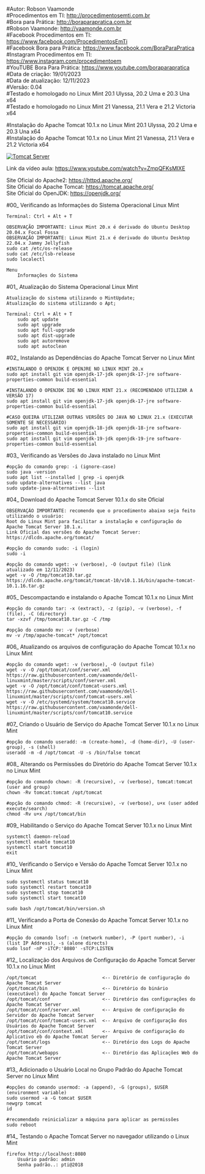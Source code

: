 #Autor: Robson Vaamonde<br>
#Procedimentos em TI: http://procedimentosemti.com.br<br>
#Bora para Prática: http://boraparapratica.com.br<br>
#Robson Vaamonde: http://vaamonde.com.br<br>
#Facebook Procedimentos em TI: https://www.facebook.com/ProcedimentosEmTi<br>
#Facebook Bora para Prática: https://www.facebook.com/BoraParaPratica<br>
#Instagram Procedimentos em TI: https://www.instagram.com/procedimentoem<br>
#YouTUBE Bora Para Prática: https://www.youtube.com/boraparapratica<br>
#Data de criação: 19/01/2023<br>
#Data de atualização: 12/11/2023<br>
#Versão: 0.04<br>
#Testado e homologado no Linux Mint 20.1 Ulyssa, 20.2 Uma e 20.3 Una x64<br>
#Testado e homologado no Linux Mint 21 Vanessa, 21.1 Vera e 21.2 Victoria x64

#Instalação do Apache Tomcat 10.1.x no Linux Mint 20.1 Ulyssa, 20.2 Uma e 20.3 Una x64<br>
#Instalação do Apache Tomcat 10.1.x no Linux Mint 21 Vanessa, 21.1 Vera e 21.2 Victoria x64

[![Tomcat Server](http://img.youtube.com/vi/ZmpQFKsMIXE/0.jpg)](https://www.youtube.com/watch?v=ZmpQFKsMIXE "Tomcat Server")

Link da vídeo aula: https://www.youtube.com/watch?v=ZmpQFKsMIXE

Site Oficial do Apache2: https://httpd.apache.org/<br>
Site Oficial do Apache Tomcat: https://tomcat.apache.org/<br>
Site Oficial do OpenJDK: https://openjdk.org/

#00_ Verificando as Informações do Sistema Operacional Linux Mint<br>

	Terminal: Ctrl + Alt + T

	OBSERVAÇÃO IMPORTANTE: Linux Mint 20.x é derivado do Ubuntu Desktop 20.04.x Focal Fossa 
	OBSERVAÇÃO IMPORTANTE: Linux Mint 21.x é derivado do Ubuntu Desktop 22.04.x Jammy Jellyfish
	sudo cat /etc/os-release
	sudo cat /etc/lsb-release
	sudo localectl

	Menu
		Informações do Sistema

#01_ Atualização do Sistema Operacional Linux Mint<br>

	Atualização do sistema utilizando o MintUpdate;
	Atualização do sistema utilizando o Apt;

	Terminal: Ctrl + Alt + T
		sudo apt update
		sudo apt upgrade
		sudo apt full-upgrade
		sudo apt dist-upgrade
		sudo apt autoremove
		sudo apt autoclean

#02_ Instalando as Dependências do Apache Tomcat Server no Linux Mint<br>

	#INSTALANDO O OPENJDK E OPENJRE NO LINUX MINT 20.x
	sudo apt install git vim openjdk-17-jdk openjdk-17-jre software-properties-common build-essential

	#INSTALANDO O OPENJDK IDE NO LINUX MINT 21.x (RECOMENDADO UTILIZAR A VERSÃO 17)
	sudo apt install git vim openjdk-17-jdk openjdk-17-jre software-properties-common build-essential

	#CASO QUEIRA UTILIZAR OUTRAS VERSÕES DO JAVA NO LINUX 21.x (EXECUTAR SOMENTE SE NECESSÁRIO)
	sudo apt install git vim openjdk-18-jdk openjdk-18-jre software-properties-common build-essential
	sudo apt install git vim openjdk-19-jdk openjdk-19-jre software-properties-common build-essential

#03_ Verificando as Versões do Java instalado no Linux Mint<br>

	#opção do comando grep: -i (ignore-case)
	sudo java -version
	sudo apt list --installed | grep -i openjdk
	sudo update-alternatives --list java
	sudo update-java-alternatives --list

#04_ Download do Apache Tomcat Server 10.1.x do site Oficial<br>

	OBSERVAÇÃO IMPORTANTE: recomendo que o procedimento abaixo seja feito utilizando o usuário: 
	Root do Linux Mint para facilitar a instalação e configuração do Apache Tomcat Server 10.1.x.
	Link Oficial das versões do Apache Tomcat Server: https://dlcdn.apache.org/tomcat/

	#opção do comando sudo: -i (login)
	sudo -i
	
	#opção do comando wget: -v (verbose), -O (output file) (link atualizado em 12/11/2023)
	wget -v -O /tmp/tomcat10.tar.gz https://dlcdn.apache.org/tomcat/tomcat-10/v10.1.16/bin/apache-tomcat-10.1.16.tar.gz

#05_ Descompactando e instalando o Apache Tomcat 10.1.x no Linux Mint<br>

	#opção do comando tar: -x (extract), -z (gzip), -v (verbose), -f (file), -C (directory)
	tar -xzvf /tmp/tomcat10.tar.gz -C /tmp
	
	#opção do comando mv: -v (verbose)
	mv -v /tmp/apache-tomcat* /opt/tomcat

#06_ Atualizando os arquivos de configuração do Apache Tomcat 10.1.x no Linux Mint<br>

	#opção do comando wget: -v (verbose), -O (output file)
	wget -v -O /opt/tomcat/conf/server.xml https://raw.githubusercontent.com/vaamonde/dell-linuxmint/master/scripts/conf/server.xml
	wget -v -O /opt/tomcat/conf/tomcat-users.xml https://raw.githubusercontent.com/vaamonde/dell-linuxmint/master/scripts/conf/tomcat-users.xml
	wget -v -O /etc/systemd/system/tomcat10.service https://raw.githubusercontent.com/vaamonde/dell-linuxmint/master/scripts/conf/tomcat10.service

#07_ Criando o Usuário de Serviço do Apache Tomcat Server 10.1.x no Linux Mint<br>

	#opção do comando useradd: -m (create-home), -d (home-dir), -U (user-group), -s (shell)
	useradd -m -d /opt/tomcat -U -s /bin/false tomcat

#08_ Alterando os Permissões do Diretório do Apache Tomcat Server 10.1.x no Linux Mint<br>

	#opção do comando chown: -R (recursive), -v (verbose), tomcat:tomcat (user and group)
	chown -Rv tomcat:tomcat /opt/tomcat

	#opção do comando chmod: -R (recursive), -v (verbose), u+x (user added execute/search)
	chmod -Rv u+x /opt/tomcat/bin

#09_ Habilitando o Serviço do Apache Tomcat Server 10.1.x no Linux Mint<br>

	systemctl daemon-reload
	systemctl enable tomcat10
	systemctl start tomcat10
	exit

#10_ Verificando o Serviço e Versão do Apache Tomcat Server 10.1.x no Linux Mint<br>

	sudo systemctl status tomcat10
	sudo systemctl restart tomcat10
	sudo systemctl stop tomcat10
	sudo systemctl start tomcat10

	sudo bash /opt/tomcat/bin/version.sh

#11_ Verificando a Porta de Conexão do Apache Tomcat Server 10.1.x no Linux Mint<br>

	#opção do comando lsof: -n (network number), -P (port number), -i (list IP Address), -s (alone directs)
	sudo lsof -nP -iTCP:'8080' -sTCP:LISTEN

#12_ Localização dos Arquivos de Configuração do Apache Tomcat Server 10.1.x no Linux Mint<br>

	/opt/tomcat                        <-- Diretório de configuração do Apache Tomcat Server
	/opt/tomcat/bin                    <-- Diretório do binário (executável) do Apache Tomcat Server
	/opt/tomcat/conf                   <-- Diretório das configurações do Apache Tomcat Server
	/opt/tomcat/conf/server.xml        <-- Arquivo de configuração do Servidor do Apache Tomcat Server
	/opt/tomcat/conf/tomcat-users.xml  <-- Arquivo de configuração dos Usuários do Apache Tomcat Server
	/opt/tomcat/conf/context.xml       <-- Arquivo de configuração do Aplicativo eb do Apache Tomcat Server
	/opt/tomcat/logs                   <-- Diretório dos Logs do Apache Tomcat Server
	/opt/tomcat/webapps                <-- Diretório das Aplicações Web do Apache Tomcat Server

#13_ Adicionado o Usuário Local no Grupo Padrão do Apache Tomcat Server no Linux Mint<br>

	#opções do comando usermod: -a (append), -G (groups), $USER (environment variable)
	sudo usermod -a -G tomcat $USER
	newgrp tomcat
	id
	
	#recomendado reinicializar a máquina para aplicar as permissões
	sudo reboot

#14_ Testando o Apache Tomcat Server no navegador utilizando o Linux Mint<br>

	firefox http://localhost:8080
		Usuário padrão: admin
		Senha padrão..: pti@2018